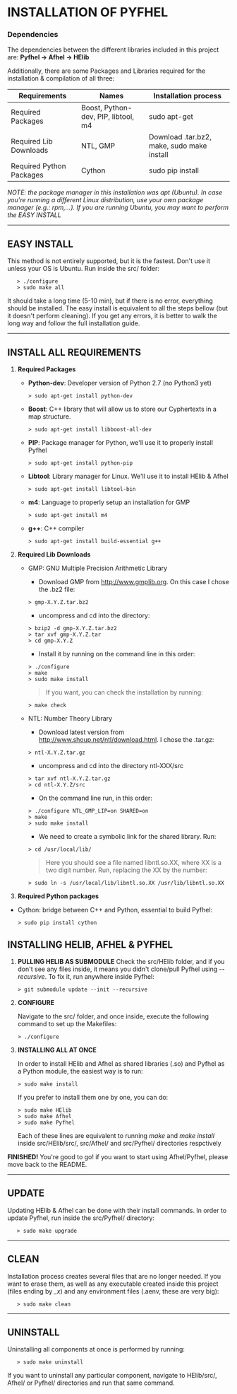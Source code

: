 # INSTALLATION OF PYFHEL

### Dependencies
The dependencies between the different libraries included in this project are:
   **Pyfhel -> Afhel -> HElib**

Additionally, there are some Packages and Libraries required for the installation & compilation of all three:

| Requirements             | Names                           | Installation process                   |
|--------------------------|---------------------------------|----------------------------------------|
| Required Packages        | Boost, Python-dev, PIP, libtool, m4 | sudo apt-get                           |
| Required Lib Downloads   | NTL, GMP                        | Download .tar.bz2, make, sudo make install |
| Required Python Packages | Cython                          | sudo pip install                       |

*NOTE: the package manager in this installation was *apt* (Ubuntu). In case you're running a different Linux distribution, use your own package manager (e.g.: rpm,...). If you are running Ubuntu, you may want to perform the EASY INSTALL*


------------------------------------

## EASY INSTALL
This method is not entirely supported, but it is the fastest. Don't use it unless your OS is Ubuntu. Run inside the src/ folder:
       
       > ./configure
       > sudo make all
       
It should take a long time (5-10 min), but if there is no error, everything should be installed. The easy install is equivalent to all the steps bellow (but it doesn't perform cleaning). If you get any errors, it is better to walk the long way and follow the full installation guide.

---------------------------------------

## INSTALL ALL REQUIREMENTS

1. **Required Packages**

   * **Python-dev**:  Developer version of Python 2.7 (no Python3 yet)
        
         > sudo apt-get install python-dev
         
   * **Boost**:  C++ library that will allow us to store our Cyphertexts in a map structure.
        
         > sudo apt-get install libboost-all-dev

   * **PIP**:  Package manager for Python, we'll use it to properly install Pyfhel
        
         > sudo apt-get install python-pip
         
   * **Libtool**:  Library manager for Linux. We'll use it to install HElib & Afhel
        
         > sudo apt-get install libtool-bin
         
   * **m4**:  Language to properly setup an installation for GMP
        
         > sudo apt-get install m4
   * **g++**: C++ compiler
   
         > sudo apt-get install build-essential g++
         
2. **Required Lib Downloads**

   * GMP:  GNU Multiple Precision Arithmetic Library
        * Download GMP from http://www.gmplib.org. On this case I chose the .bz2 file:

         > gmp-X.Y.Z.tar.bz2

        * uncompress and cd into the directory:

         > bzip2 -d gmp-X.Y.Z.tar.bz2
         > tar xvf gmp-X.Y.Z.tar
         > cd gmp-X.Y.Z

        * Install it by running on the command line in this order:

         > ./configure
         > make
         > sudo make install
         
        > If you want, you can check the installation by running:
         
         > make check

   * NTL: Number Theory Library

        * Download latest version from http://www.shoup.net/ntl/download.html. I chose the .tar.gz:

         > ntl-X.Y.Z.tar.gz
         
        * uncompress and cd into the directory ntl-XXX/src

         > tar xvf ntl-X.Y.Z.tar.gz
         > cd ntl-X.Y.Z/src

        * On the command line run, in this order:
        
         > ./configure NTL_GMP_LIP=on SHARED=on
         > make
         > sudo make install

        * We need to create a symbolic link for the shared library. Run:
        
         > cd /usr/local/lib/

        > Here you should see a file named libntl.so.XX, where XX is a two digit number. Run, replacing the XX by the number:

         > sudo ln -s /usr/local/lib/libntl.so.XX /usr/lib/libntl.so.XX

2. **Required Python packages**
  * Cython: bridge between C++ and Python, essential to build Pyfhel:
        
        > sudo pip install cython

## INSTALLING HELIB, AFHEL & PYFHEL

1. **PULLING HELIB AS SUBMODULE**
   Check the src/HElib folder, and if you don't see any files inside, it means you didn't clone/pull Pyfhel using *--recursive*. To fix  it, run anywhere inside Pyfhel:
    
       > git submodule update --init --recursive       

2. **CONFIGURE**

   Navigate to the src/ folder, and once inside, execute the following command to set up the Makefiles:

       > ./configure

3. **INSTALLING ALL AT ONCE**

    In order to install HElib and Afhel as shared libraries (.so) and Pyfhel as a Python module, the easiest way is to run:

       > sudo make install
       
    If you prefer to install them one by one, you can do:
    
       > sudo make HElib
       > sudo make Afhel
       > sudo make Pyfhel
       
    Each of these lines are equivalent to running *make* and *make install* inside src/HElib/src/, src/Afhel/ and src/Pyfhel/ directories respctively

**FINISHED!** You're good to go! if you want to start using Afhel/Pyfhel, please move back to the README.

----------------------------------------

## UPDATE
   Updating HElib & Afhel can be done with their install commands. In order to update Pyfhel, run inside the src/Pyfhel/ directory:
       
       > sudo make upgrade

----------------------------------------

## CLEAN
   Installation process creates several files that are no longer needed. If you want to erase them, as well as any executable created inside this project (files ending by _\_x_) and any environment files (.aenv, these are very big):
       
       > sudo make clean

----------------------------------------
 
## UNINSTALL
   Uninstalling all components at once is performed by running:
       
       > sudo make uninstall
       
   If you want to uninstall any particular component, navigate to HElib/src/, Afhel/ or Pyfhel/ directories and run that same command.
   
   


